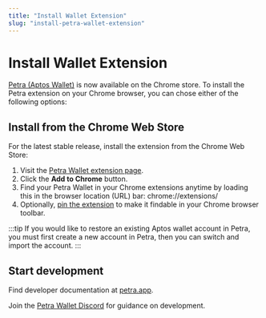 ```yaml
---
title: "Install Wallet Extension"
slug: "install-petra-wallet-extension"
---
```


# Install Wallet Extension

[Petra (Aptos Wallet)](https://petra.app/) is now available on the Chrome store. To install the Petra extension on your Chrome browser, you can chose either of the following options:

## Install from the Chrome Web Store

For the latest stable release, install the extension from the Chrome Web Store:

1. Visit the [Petra Wallet extension page](https://chrome.google.com/webstore/detail/petra/ejjladinnckdgjemekebdpeokbikhfci).
1. Click the **Add to Chrome** button.
1. Find your Petra Wallet in your Chrome extensions anytime by loading this in the browser location (URL) bar: chrome://extensions/
1. Optionally, [pin the extension](https://support.google.com/chrome/a/answer/11190170) to make it findable in your Chrome browser toolbar.

:::tip
If you would like to restore an existing Aptos wallet account in Petra, you must first create a new account in Petra, then you can switch and import the account.
:::

## Start development

Find developer documentation at [petra.app](https://petra.app/docs/petra-intro).

Join the [Petra Wallet Discord](https://discord.com/invite/petrawallet) for guidance on development.
